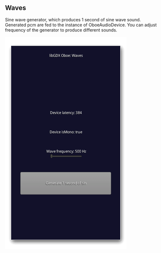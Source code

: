 ## Waves

Sine wave generator, which produces 1 second of sine wave sound. Generated pcm are fed to the instance of OboeAudioDevice. You can adjust frequency of the generator to produce different sounds.

![screenshot](./screenshot.png)
